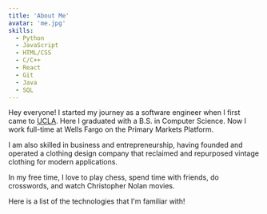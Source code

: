 ```yaml
---
title: 'About Me'
avatar: 'me.jpg'
skills:
  - Python
  - JavaScript
  - HTML/CSS
  - C/C++
  - React
  - Git
  - Java
  - SQL
---
```



Hey everyone! I started my journey as a software engineer when I first came to [UCLA](https://www.ucla.edu/). Here I graduated with a B.S. in Computer Science. Now I work full-time at Wells Fargo on the Primary Markets Platform.

I am also skilled in business and entrepreneurship, having founded and operated a clothing design company that reclaimed and repurposed vintage clothing for modern applications.

In my free time, I love to play chess, spend time with friends, do crosswords, and watch Christopher Nolan movies.

Here is a list of the technologies that I'm familiar with!
